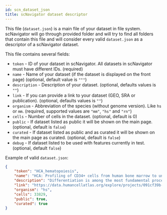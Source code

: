 ```yaml
---
id: scn_dataset_json
title: scNavigator dataset descriptor
---
```


This file (`dataset.json`) is a main file of your dataset in file system.
scNavigator will go through provided folder and will try to find all folders that contain this file
and will consider every valid `dataset.json` as a descriptor of a scNavigator dataset.

This file contains several fields:
* `token` - ID of your dataset in scNavigator. All datasets in scNavigator must have different IDs. (required)
* `name` - Name of your dataset (if the dataset is displayed on the front page) (optional, default value is `"""`)
* `description` - Description of your dataset. (optional, defaults values is `""`)
* `link` - If you can provide a link to your dataset (GEO, SRA or publication). (optional, defaults values is `""`)
* `organism` - Abbreviation of the species (without genome version). Like `hs` or `mm`. (required, supported values are `"mm"`, `"hs"` and `"rn"`)
* `cells` - Number of cells in the dataset. (optional, default is 0)
* `public` - If dataset listed as public it will be shown on the main page. (optional, default is `false`)
* `curated` - If dataset listed as public and as curated it will be shown on the main page as curated. (optional, default is `false`)
* `debug` - If dataset listed to be used with features currently in test. (optional, default `false`)

Example of valid `dataset.json`:
```json
{
    "token": "HCA_hematopoiesis",
    "name": "HCA: Profiling of CD34+ cells from human bone marrow to understand hematopoiesis",
    "description": "Differentiation is among the most fundamental processes in cell biology. Single cell RNA-seq studies have demonstrated that differentiation is a continuous process and in particular cell states are observed to reside on largely continuous spaces. We have developed Palantir, a graph based algorithm to model continuities in cell state transitions and cell fate choices. Modeling differentiation as a Markov chain, Palantir determines probabilities of reaching terminal states from cells in each intermediate state. The entropy of these probabilities represent the differentiation potential of the cell in the corresponding state. Applied to single cell RNA-seq dataset of CD34+ hematopoietic cells from human bone marrows, Palantir accurately identified key events leading up to cell fate commitment. Integration with ATAC-seq data from bulk sorted populations helped identify key regulators that correlate with cell fate specification and commitment.",
    "link": "https://data.humancellatlas.org/explore/projects/091cf39b-01bc-42e5-9437-f419a66c8a45",
    "organism": "hs",
    "cells": 33829,
    "public": true,
    "curated": true
}
```
